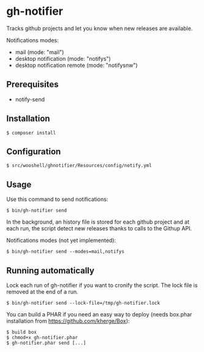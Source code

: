 gh-notifier
===========

Tracks github projects and let you know when new releases are available.

Notifications modes:
* mail (mode: "mail")
* desktop notification (mode: "notifys")
* desktop notification remote (mode: "notifysnw")

Prerequisites
-------------

* notify-send

Installation
------------

    $ composer install

Configuration
-------------

    $ src/wooshell/ghnotifier/Resources/config/notify.yml

Usage
-----

Use this command to send notifications:

    $ bin/gh-notifier send

In the background, an history file is stored for each github project and at each run, the script detect new releases thanks to calls to the Githup API.

Notifications modes (not yet implemented):

    $ bin/gh-notifier send --modes=mail,notifys

Running automatically
---------------------

Lock each run of gh-notifier if you want to cronify the script. The lock file is removed at the end of a run.

    $ bin/gh-notifier send --lock-file=/tmp/gh-notifier.lock

You can build a PHAR if you need an easy way to deploy (needs box.phar installation from https://github.com/kherge/Box):

    $ build box
    $ chmod+x gh-notifier.phar
    $ gh-notifier.phar send [...]

